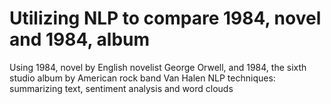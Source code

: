 # Utilizing NLP to compare 1984, novel and 1984, album
Using 1984, novel by English novelist George Orwell, and 1984, the sixth studio album by American rock band Van Halen
NLP techniques: summarizing text, sentiment analysis and word clouds
